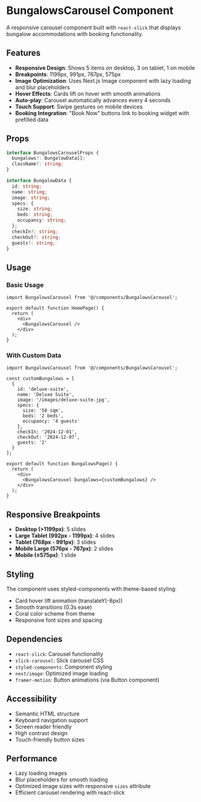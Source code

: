 # BungalowsCarousel Component

A responsive carousel component built with `react-slick` that displays bungalow accommodations with booking functionality.

## Features

- **Responsive Design**: Shows 5 items on desktop, 3 on tablet, 1 on mobile
- **Breakpoints**: 1199px, 991px, 767px, 575px
- **Image Optimization**: Uses Next.js Image component with lazy loading and blur placeholders
- **Hover Effects**: Cards lift on hover with smooth animations
- **Auto-play**: Carousel automatically advances every 4 seconds
- **Touch Support**: Swipe gestures on mobile devices
- **Booking Integration**: "Book Now" buttons link to booking widget with prefilled data

## Props

```typescript
interface BungalowsCarouselProps {
  bungalows?: BungalowData[];
  className?: string;
}

interface BungalowData {
  id: string;
  name: string;
  image: string;
  specs: {
    size: string;
    beds: string;
    occupancy: string;
  };
  checkIn?: string;
  checkOut?: string;
  guests?: string;
}
```

## Usage

### Basic Usage
```tsx
import BungalowsCarousel from '@/components/BungalowsCarousel';

export default function HomePage() {
  return (
    <div>
      <BungalowsCarousel />
    </div>
  );
}
```

### With Custom Data
```tsx
import BungalowsCarousel from '@/components/BungalowsCarousel';

const customBungalows = [
  {
    id: 'deluxe-suite',
    name: 'Deluxe Suite',
    image: '/images/deluxe-suite.jpg',
    specs: {
      size: '50 sqm',
      beds: '2 beds',
      occupancy: '4 guests'
    },
    checkIn: '2024-12-01',
    checkOut: '2024-12-07',
    guests: '2'
  }
];

export default function BungalowsPage() {
  return (
    <div>
      <BungalowsCarousel bungalows={customBungalows} />
    </div>
  );
}
```

## Responsive Breakpoints

- **Desktop (>1199px)**: 5 slides
- **Large Tablet (992px - 1199px)**: 4 slides  
- **Tablet (768px - 991px)**: 3 slides
- **Mobile Large (576px - 767px)**: 2 slides
- **Mobile (≤575px)**: 1 slide

## Styling

The component uses styled-components with theme-based styling:

- Card hover lift animation (translateY(-8px))
- Smooth transitions (0.3s ease)
- Coral color scheme from theme
- Responsive font sizes and spacing

## Dependencies

- `react-slick`: Carousel functionality
- `slick-carousel`: Slick carousel CSS
- `styled-components`: Component styling
- `next/image`: Optimized image loading
- `framer-motion`: Button animations (via Button component)

## Accessibility

- Semantic HTML structure
- Keyboard navigation support
- Screen reader friendly
- High contrast design
- Touch-friendly button sizes

## Performance

- Lazy loading images
- Blur placeholders for smooth loading
- Optimized image sizes with responsive `sizes` attribute
- Efficient carousel rendering with react-slick
